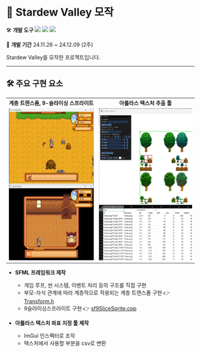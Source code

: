 # 🌱 Stardew Valley 모작


🛠️ **개발 도구**
<img src="https://img.shields.io/badge/C++-00599C?style=flat-square&logo=cplusplus&logoColor=white"/> <img src="https://img.shields.io/badge/SFML-8CC445?style=flat-square&logo=sfml&logoColor=white"/> <img src="https://img.shields.io/badge/ImGui-00465B?style=flat-square"/>

📅 **개발 기간**
24.11.26 ~ 24.12.09 (2주)

Stardew Valley를 모작한 프로젝트입니다.

---

## 🛠️ 주요 구현 요소
<table>
  <tr>
    <td align="center"><strong>계층 트랜스폼, 9-슬라이싱 스프라이트</strong></td>
    <td align="center"><strong>아틀라스 텍스처 추출 툴</strong></td>
  </tr>
  <tr>
    <td><img src="./Screenshot/스타듀밸리캡처.jpg" width="400"/> <img src="./Screenshot/스타듀밸리캡처2.jpg" width="400"/></td>
    <td><img src="./Screenshot/아틀라스텍스처툴.jpg" width="400"/> <img src="./Screenshot/텍스처좌표CSV.png" width="500"/></td>
  </tr>
</table>

- **SFML 프레임워크 제작**
  - 게임 루프, 씬 시스템, 이벤트 처리 등의 구조를 직접 구현
  - 부모-자식 관계에 따라 계층적으로 적용되는 계층 트랜스폼 구현 👉 [Transform.h](https://github.com/KALI-UM/SFML-StardewValley/blob/master/SFML-StardewValley/Framework/Transform.h)
  - 9슬라이싱스프라이트 구현 👉 [sf9SliceSprite.cpp](https://github.com/KALI-UM/SFML-StardewValley/blob/master/SFML-StardewValley/Framework/Drawable/sf9SliceSprite.cpp)

- **아틀라스 텍스처 좌표 지정 툴 제작**
  - ImGui 인스펙터로 조작
  - 텍스처에서 사용할 부분을 csv로 변환


